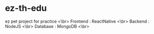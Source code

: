 # ez-th-edu
ez pet project for practice
<\br>
Frontend : ReactNative <\br>
Backend : NodeJS <\br>
Database : MongoDB <\br>

